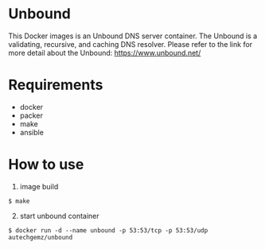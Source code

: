 # Unbound
 This Docker images is an Unbound DNS server container. The Unbound is a validating, recursive, and caching DNS resolver.  Please refer to the link for more detail about the Unbound: https://www.unbound.net/

# Requirements

- docker
- packer
- make
- ansible

# How to use

1. image build
```
$ make 
```
2. start unbound container
```
$ docker run -d --name unbound -p 53:53/tcp -p 53:53/udp autechgemz/unbound
```

